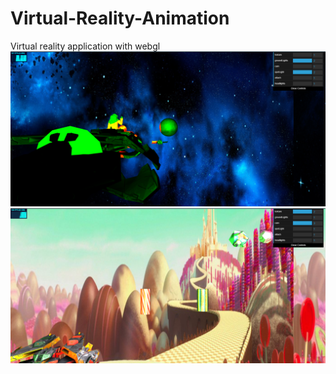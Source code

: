 # Virtual-Reality-Animation
Virtual reality application with webgl 
![spacescene](https://github.com/urjasrivastava/Virtual-Reality-Animation/blob/main/screenshots/ground%20lights%20off%20(2).png)
![candyland](https://github.com/urjasrivastava/Virtual-Reality-Animation/blob/main/screenshots/candy%20land%20theme%20mario%20attached%20(avatar%20perspective)%20.png)
